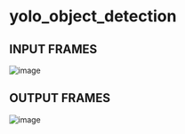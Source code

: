 # yolo_object_detection



## INPUT FRAMES
![image](https://github.com/partho2001/yolo_object_detection/assets/42618752/ffd756f4-372d-4e4d-87ad-ba8beb5b000e)


## OUTPUT FRAMES
![image](https://github.com/partho2001/yolo_object_detection/assets/42618752/eb664c89-7a5f-42b1-ae7e-f979a9034333)

